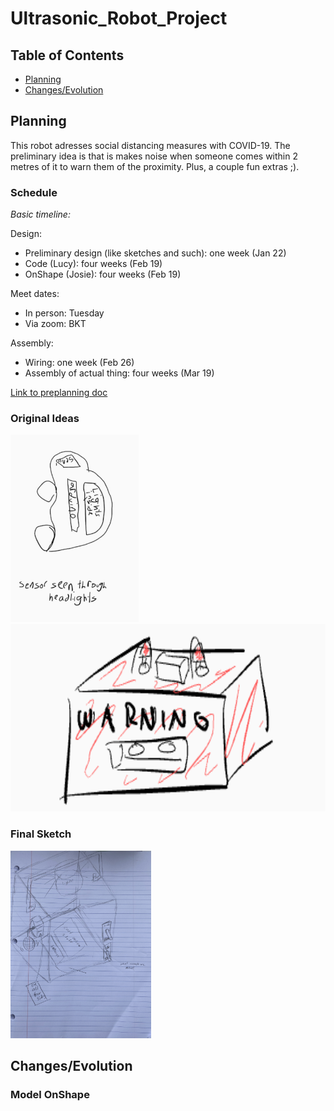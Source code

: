 # Ultrasonic_Robot_Project

## Table of Contents
* [Planning](#Planning)
* [Changes/Evolution](#Changes/Evolution)


## Planning

This robot adresses social distancing measures with COVID-19. The preliminary idea is that is makes noise when someone comes within 2 metres of it to warn them of the proximity. Plus, a couple fun extras ;). 

### Schedule
*Basic timeline:*

Design:
* Preliminary design (like sketches and such): one week (Jan 22)
* Code (Lucy): four weeks (Feb 19)
* OnShape (Josie): four weeks (Feb 19)

Meet dates:
* In person: Tuesday
* Via zoom: BKT

Assembly: 
* Wiring: one week (Feb 26)
* Assembly of actual thing: four weeks (Mar 19)

[Link to preplanning doc](https://docs.google.com/document/d/1EUVMNag3KWIHk-9UFC24PIQXCwUg9NNP5cyAnD_6Xhc/edit?usp=sharing)

### Original Ideas
<img src="images/disco_bot.png" alt="disco bot - Josie" height="300"> <img src="images/distancing.png" alt="distancing bot - Lucy" height="300">

### Final Sketch
<img src="images/final_sketch.jpg" alt="final sketch of robot design" height="300">

## Changes/Evolution

### Model OnShape
